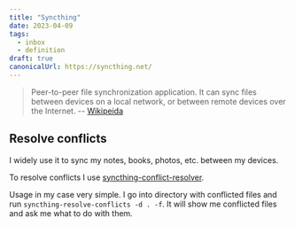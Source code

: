 ```yaml
---
title: "Syncthing"
date: 2023-04-09
tags:
  - inbox
  - definition
draft: true
canonicalUrl: https://syncthing.net/
---
```


> Peer-to-peer file synchronization application. It can sync files between
> devices on a local network, or between remote devices over the Internet. --
> [Wikipeida](https://en.wikipedia.org/wiki/Syncthing)

## Resolve conflicts

I widely use it to sync my notes, books, photos, etc. between my devices.

To resolve conflicts I use
[syncthing-conflict-resolver](https://github.com/dschrempf/syncthing-resolve-conflicts).

Usage in my case very simple. I go into directory with conflicted files and run
`syncthing-resolve-conflicts -d . -f`. It will show me conflicted files and ask
me what to do with them.
